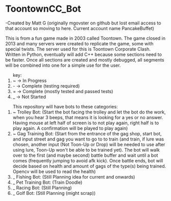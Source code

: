# ToontownCC_Bot
-Created by Matt G (originally mgovster on github but lost email access to that account so moving to here. Current account name PancakeBuffet)

This is from a fun game made in 2003 called Toontown. The game closed in 2013 and many servers were created to replicate the game, some with special twists. The server used for this is Toontown Corporate Clash. Written in Python, eventually will add C++ because some sections need to be faster. Once all sections are created and mostly debugged, all segments will be combined into one for a simple use for the user.
<ol>
   key:
  <li> ~ -> In Progress </li>
  <li> - -> Complete (testing required) </li>
  <li> = -> Complete (mostly tested and passed tests) </li>
  <li> _ -> Not Started </li>
</ol>
 

<ol>
This repository will have bots to these categories:
    <li>~ Trolley Bot: (Start the bot facing the trolley and let the bot do the work, when you hear 3 beeps, that means it is looking for a            yes or no answer. Having mouse at left half of screen is to not play again, right half is to play again. A confirmation will            be played to play again)</li>
    <li>~ Gag Training Bot: (Start from the entrance of the gag shop, start bot, and input street and gag you want to go to to train (and              train, if lure was chosen, another input (Not Toon-Up or Drop) will be needed to use after using lure, Toon-Up won't be able            to be trained yet). The bot will walk over to the first (and maybe second) battle buffer and wait until a bot comes                      (frequently jumping to avoid afk kick). Once battle ends, bot will decide based on health and amount of gags of the type(s)                being trained. Opencv will be used to read the health)</li>
    <li>_ Fishing Bot: (Still Planning idea for current and onwards)</li>
    <li>_ Pet Training Bot: (Train Doodle)</li>
    <li>_ Racing Bot: (Still Planning)</li>
    <li>_ Golf Bot: (Still Planning (might scrap))</li>
</ol>
